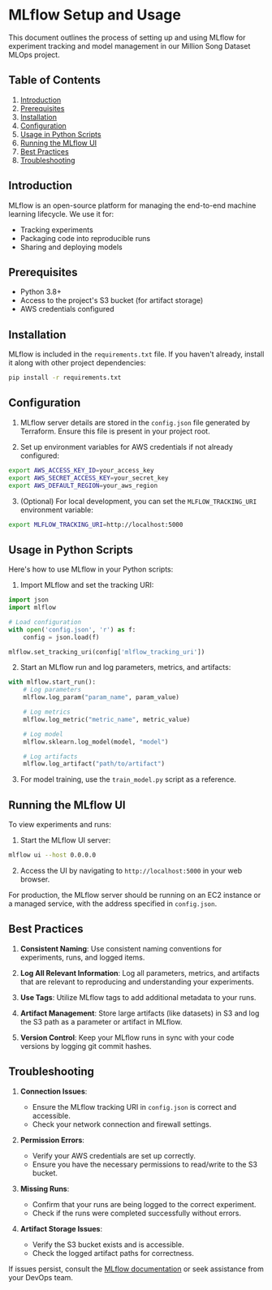# MLflow Setup and Usage

This document outlines the process of setting up and using MLflow for experiment tracking and model management in our Million Song Dataset MLOps project.

## Table of Contents
1. [Introduction](#introduction)
2. [Prerequisites](#prerequisites)
3. [Installation](#installation)
4. [Configuration](#configuration)
5. [Usage in Python Scripts](#usage-in-python-scripts)
6. [Running the MLflow UI](#running-the-mlflow-ui)
7. [Best Practices](#best-practices)
8. [Troubleshooting](#troubleshooting)

## Introduction

MLflow is an open-source platform for managing the end-to-end machine learning lifecycle. We use it for:
- Tracking experiments
- Packaging code into reproducible runs
- Sharing and deploying models

## Prerequisites

- Python 3.8+
- Access to the project's S3 bucket (for artifact storage)
- AWS credentials configured

## Installation

MLflow is included in the `requirements.txt` file. If you haven't already, install it along with other project dependencies:

```bash
pip install -r requirements.txt
```

## Configuration

1. MLflow server details are stored in the `config.json` file generated by Terraform. Ensure this file is present in your project root.

2. Set up environment variables for AWS credentials if not already configured:

```bash
export AWS_ACCESS_KEY_ID=your_access_key
export AWS_SECRET_ACCESS_KEY=your_secret_key
export AWS_DEFAULT_REGION=your_aws_region
```

3. (Optional) For local development, you can set the `MLFLOW_TRACKING_URI` environment variable:

```bash
export MLFLOW_TRACKING_URI=http://localhost:5000
```

## Usage in Python Scripts

Here's how to use MLflow in your Python scripts:

1. Import MLflow and set the tracking URI:

```python
import json
import mlflow

# Load configuration
with open('config.json', 'r') as f:
    config = json.load(f)

mlflow.set_tracking_uri(config['mlflow_tracking_uri'])
```

2. Start an MLflow run and log parameters, metrics, and artifacts:

```python
with mlflow.start_run():
    # Log parameters
    mlflow.log_param("param_name", param_value)

    # Log metrics
    mlflow.log_metric("metric_name", metric_value)

    # Log model
    mlflow.sklearn.log_model(model, "model")

    # Log artifacts
    mlflow.log_artifact("path/to/artifact")
```

3. For model training, use the `train_model.py` script as a reference.

## Running the MLflow UI

To view experiments and runs:

1. Start the MLflow UI server:

```bash
mlflow ui --host 0.0.0.0
```

2. Access the UI by navigating to `http://localhost:5000` in your web browser.

For production, the MLflow server should be running on an EC2 instance or a managed service, with the address specified in `config.json`.

## Best Practices

1. **Consistent Naming**: Use consistent naming conventions for experiments, runs, and logged items.

2. **Log All Relevant Information**: Log all parameters, metrics, and artifacts that are relevant to reproducing and understanding your experiments.

3. **Use Tags**: Utilize MLflow tags to add additional metadata to your runs.

4. **Artifact Management**: Store large artifacts (like datasets) in S3 and log the S3 path as a parameter or artifact in MLflow.

5. **Version Control**: Keep your MLflow runs in sync with your code versions by logging git commit hashes.

## Troubleshooting

1. **Connection Issues**: 
   - Ensure the MLflow tracking URI in `config.json` is correct and accessible.
   - Check your network connection and firewall settings.

2. **Permission Errors**: 
   - Verify your AWS credentials are set up correctly.
   - Ensure you have the necessary permissions to read/write to the S3 bucket.

3. **Missing Runs**: 
   - Confirm that your runs are being logged to the correct experiment.
   - Check if the runs were completed successfully without errors.

4. **Artifact Storage Issues**: 
   - Verify the S3 bucket exists and is accessible.
   - Check the logged artifact paths for correctness.

If issues persist, consult the [MLflow documentation](https://www.mlflow.org/docs/latest/index.html) or seek assistance from your DevOps team.
